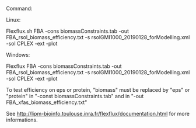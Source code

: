Command:

Linux:

Flexflux.sh FBA -cons biomassConstraints.tab -out FBA_rsol_biomass_efficiency.txt -s rsolGMI1000_20190128_forModelling.xml -sol CPLEX -ext -plot

Windows:

Flexflux FBA -cons biomassConstraints.tab -out FBA_rsol_biomass_efficiency.txt -s rsolGMI1000_20190128_forModelling.xml -sol CPLEX -ext -plot

To test efficiency on eps or protein, "biomass" must be replaced by "eps" or "protein" in "-const biomassConstraints.tab" and in "-out FBA_xfas_biomass_efficiency.txt"

See http://lipm-bioinfo.toulouse.inra.fr/flexflux/documentation.html for more informations.
